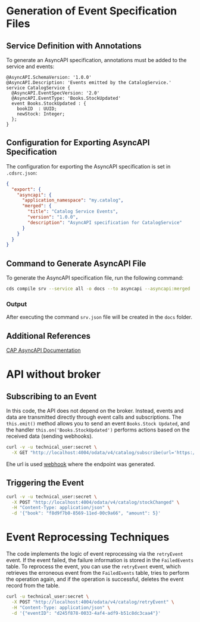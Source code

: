 # Generation of Event Specification Files

## Service Definition with Annotations
To generate an AsyncAPI specification, annotations must be added to the service and events:

```cds
@AsyncAPI.SchemaVersion: '1.0.0'
@AsyncAPI.Description: 'Events emitted by the CatalogService.'
service CatalogService {
  @AsyncAPI.EventSpecVersion: '2.0'
  @AsyncAPI.EventType: 'Books.StockUpdated'
  event Books.StockUpdated : {
    bookID  : UUID;
    newStock: Integer;
  };
}
```

## Configuration for Exporting AsyncAPI Specification

The configuration for exporting the AsyncAPI specification is set in `.cdsrc.json`:

```json
{
  "export": {
    "asyncapi": {
      "application_namespace": "my.catalog",
      "merged": {
        "title": "Catalog Service Events",
        "version": "1.0.0",
        "description": "AsyncAPI specification for CatalogService"
      }
    }
  }
}
```

## Command to Generate AsyncAPI File

To generate the AsyncAPI specification file, run the following command:

```sh
cds compile srv --service all -o docs --to asyncapi --asyncapi:merged
```

### Output
After executing the command `srv.json` file will be created in the `docs` folder.

## Additional References
[CAP AsyncAPI Documentation](https://cap.cloud.sap/docs/advanced/publishing-apis/asyncapi)

# API without broker 

## Subscribing to an Event

In this code, the API does not depend on the broker. Instead, events and data are transmitted directly through event calls and subscriptions. The `this.emit()` method allows you to send an event `Books.Stock Updated`, and the handler `this.on('Books.StockUpdated')` performs actions based on the received data (sending webhooks).

```bash
curl -v -u technical_user:secret \
  -X GET "http://localhost:4004/odata/v4/catalog/subscribe(url='https://webhook.site/16adf145-da55-40e3-b662-37409c6f1a99',event='Books.StockUpdated')"
```

Еhe url is used [webhook](https://webhook) where the endpoint was generated.

## Triggering the Event

```bash
curl -v -u technical_user:secret \
  -X POST "http://localhost:4004/odata/v4/catalog/stockChanged" \
  -H "Content-Type: application/json" \
  -d '{"book": "f8d9f7b0-8569-11ed-00c9a66", "amount": 5}'
```

# Event Reprocessing Techniques

The code implements the logic of event reprocessing via the `retryEvent` event. If the event failed, the failure information is stored in the `FailedEvents` table. To reprocess the event, you can use the `retryEvent` event, which retrieves the erroneous event from the `FailedEvents` table, tries to perform the operation again, and if the operation is successful, deletes the event record from the table.

```bash
curl -u technical_user:secret \
  -X POST "http://localhost:4004/odata/v4/catalog/retryEvent" \
  -H "Content-Type: application/json" \
  -d '{"eventID": "d245f878-0033-4af4-adf9-b51c8dc3caa4"}'
```

